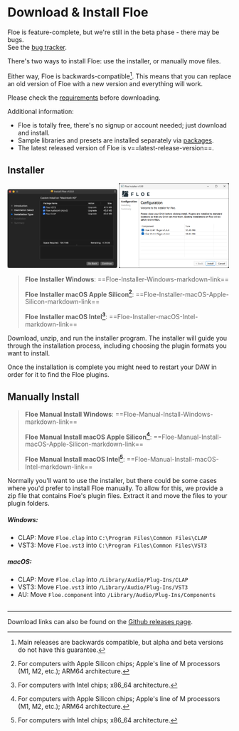 <!--
SPDX-FileCopyrightText: 2024 Sam Windell
SPDX-License-Identifier: GPL-3.0-or-later
-->


# Download & Install Floe

<div class="warning">
Floe is feature-complete, but we're still in the beta phase - there may be bugs.</br>
See the <a href="https://github.com/floe-audio/Floe/issues?q=is%3Aissue%20state%3Aopen%20type%3ABug%20milestone%3Av1.0.0">bug tracker</a>.
</div>

There's two ways to install Floe: use the installer, or manually move files. 

Either way, Floe is backwards-compatible[^pre-releases]. This means that you can replace an old version of Floe with a new version and everything will work.

Please check the [requirements](requirements.md) before downloading. 

Additional information:
- Floe is totally free, there's no signup or account needed; just download and install.
- Sample libraries and presets are installed separately via [packages](../packages/install-packages.md).
- The latest released version of Floe is v==latest-release-version==.

[^pre-releases]: Main releases are backwards compatible, but alpha and beta versions do not have this guarantee.

## Installer

<img src="../images/installer-macos-gui.png" width="49%" style="display: inline;">
<img src="../images/installer-windows-gui.png" width="49%" style="display: inline;">


> **<i class="fa fa-windows"></i> Floe Installer Windows**: ==Floe-Installer-Windows-markdown-link==
> 
> **<i class="fa fa-apple"></i> Floe Installer macOS Apple Silicon[^mac-arm]**: ==Floe-Installer-macOS-Apple-Silicon-markdown-link==
> 
> **<i class="fa fa-apple"></i> Floe Installer macOS Intel[^mac-intel]**: ==Floe-Installer-macOS-Intel-markdown-link==

Download, unzip, and run the installer program. The installer will guide you through the installation process, including choosing the plugin formats you want to install. 

Once the installation is complete you might need to restart your DAW in order for it to find the Floe plugins.


## Manually Install

> **<i class="fa fa-windows"></i> Floe Manual Install Windows**: ==Floe-Manual-Install-Windows-markdown-link==
> 
> **<i class="fa fa-apple"></i> Floe Manual Install macOS Apple Silicon[^mac-arm]**: ==Floe-Manual-Install-macOS-Apple-Silicon-markdown-link==
> 
> **<i class="fa fa-apple"></i> Floe Manual Install macOS Intel[^mac-intel]**: ==Floe-Manual-Install-macOS-Intel-markdown-link==


Normally you'll want to use the installer, but there could be some cases where you'd prefer to install Floe manually. To allow for this, we provide a zip file that contains Floe's plugin files. Extract it and move the files to your plugin folders.

##### Windows:
- CLAP: Move `Floe.clap` into `C:\Program Files\Common Files\CLAP`
- VST3: Move `Floe.vst3` into `C:\Program Files\Common Files\VST3`

##### macOS:
- CLAP: Move `Floe.clap` into `/Library/Audio/Plug-Ins/CLAP`
- VST3: Move `Floe.vst3` into `/Library/Audio/Plug-Ins/VST3`
- AU: Move `Floe.component` into `/Library/Audio/Plug-Ins/Components`

## 

---

Download links can also be found on the [Github releases page](https://github.com/floe-audio/Floe/releases/latest).

[^mac-arm]: For computers with Apple Silicon chips; Apple's line of M processors (M1, M2, etc.); ARM64 architecture.
[^mac-intel]: For computers with Intel chips; x86_64 architecture.
